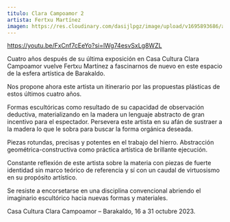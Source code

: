 ```yaml
---
titulo: Clara Campoamor 2
artista: Fertxu Martínez
imagen: https://res.cloudinary.com/dasijlpgz/image/upload/v1695893686/artistas/Fertxu%20Mart%C3%ADnez%20-%20Clara%20Campoamor/230928_Invitaci%C3%B3n_expo_Fertxu2.png
---
```


https://youtu.be/FxCnf7cEeYo?si=lWg74esvSxLg8WZL

Cuatro años después de su última exposición en Casa Cultura Clara Campoamor vuelve Fertxu Martínez a fascinarnos de nuevo en este espacio de la esfera artística de Barakaldo.

Nos propone ahora este artista un itinerario por las propuestas plásticas de estos últimos cuatro años.

Formas escultóricas como resultado de su capacidad de observación deductiva, materializando en la madera un lenguaje abstracto de gran incentivo para el espectador. Persevera este artista en su afán de sustraer a la madera lo que le sobra para buscar la forma orgánica deseada.

Piezas rotundas, precisas y potentes en el trabajo del hierro. Abstracción geométrica-constructiva como práctica artística de brillante ejecución.

Constante reflexión de este artista sobre la materia con piezas de fuerte identidad sin marco teórico de referencia y sí con un caudal de virtuosismo en su propósito artístico.

Se resiste a encorsetarse en una disciplina convencional abriendo el imaginario escultórico hacia nuevas formas y materiales.

Casa Cultura Clara Campoamor – Barakaldo, 16 a 31 octubre 2023.
